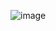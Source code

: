 ![image](https://user-images.githubusercontent.com/77965216/203309477-bea83492-d9a8-4191-a10b-0a8c86add3c4.png)
